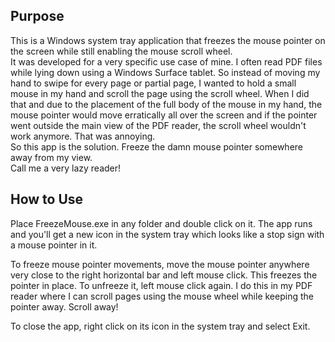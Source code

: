 ## Purpose

This is a Windows system tray application that freezes the mouse pointer on the screen while still enabling the mouse scroll wheel.   
It was developed for a very specific use case of mine. I often read PDF files while lying down using a Windows Surface tablet. So instead of moving my hand to swipe for every page or partial page, I wanted to hold a small mouse in my hand and scroll the page using the scroll wheel. When I did that and due to the placement of the full body of the mouse in my hand, the mouse pointer would move erratically all over the screen and if the pointer went outside the main view of the PDF reader, the scroll wheel wouldn't work anymore. That was annoying.  
So this app is the solution. Freeze the damn mouse pointer somewhere away from my view.   
Call me a very lazy reader!

## How to Use

Place FreezeMouse.exe in any folder and double click on it. The app runs and you'll get a new icon in the system tray which looks like a stop sign with a mouse pointer in it.  
  
To freeze mouse pointer movements, move the mouse pointer anywhere very close to the right horizontal bar and left mouse click. This freezes the pointer in place. To unfreeze it, left mouse click again. I do this in my PDF reader where I can scroll pages using the mouse wheel while keeping the pointer away. Scroll away! 
  
  
To close the app, right click on its icon in the system tray and select Exit.
